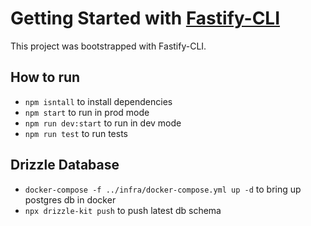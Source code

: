 # Getting Started with [Fastify-CLI](https://www.npmjs.com/package/fastify-cli)
This project was bootstrapped with Fastify-CLI.

## How to run
* `npm isntall`       to install dependencies
* `npm start`         to run in prod mode
* `npm run dev:start` to run in dev mode
* `npm run test`      to run tests


## Drizzle Database
* `docker-compose -f ../infra/docker-compose.yml up -d` to bring up postgres db in docker
* `npx drizzle-kit push` to push latest db schema


